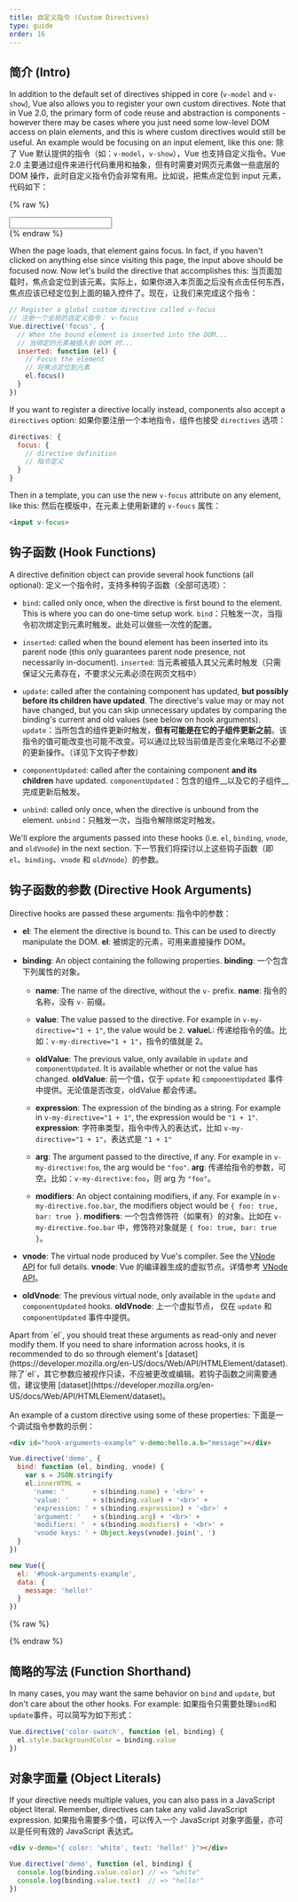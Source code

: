 ```yaml
---
title: 自定义指令 (Custom Directives)
type: guide
order: 16
---
```


## 简介 (Intro)

In addition to the default set of directives shipped in core (`v-model` and `v-show`), Vue also allows you to register your own custom directives. Note that in Vue 2.0, the primary form of code reuse and abstraction is components - however there may be cases where you just need some low-level DOM access on plain elements, and this is where custom directives would still be useful. An example would be focusing on an input element, like this one:
除了 Vue 默认提供的指令（如：`v-model`，`v-show`），Vue 也支持自定义指令。Vue 2.0 主要通过组件来进行代码重用和抽象，但有时需要对网页元素做一些底层的 DOM 操作，此时自定义指令仍会非常有用。比如说，把焦点定位到 input 元素，代码如下：

{% raw %}
<div id="simplest-directive-example" class="demo">
  <input v-focus>
</div>
<script>
Vue.directive('focus', {
  inserted: function (el) {
    el.focus()
  }
})
new Vue({
  el: '#simplest-directive-example'
})
</script>
{% endraw %}

When the page loads, that element gains focus. In fact, if you haven't clicked on anything else since visiting this page, the input above should be focused now. Now let's build the directive that accomplishes this:
当页面加载时，焦点会定位到该元素。实际上，如果你进入本页面之后没有点击任何东西，焦点应该已经定位到上面的输入控件了。现在，让我们来完成这个指令：


``` js
// Register a global custom directive called v-focus
// 注册一个全局的自定义指令： v-focus
Vue.directive('focus', {
  // When the bound element is inserted into the DOM...
  // 当绑定的元素被插入到 DOM 时...
  inserted: function (el) {
    // Focus the element
    // 将焦点定位到元素
    el.focus()
  }
})
```

If you want to register a directive locally instead, components also accept a `directives` option:
如果你要注册一个本地指令，组件也接受 `directives` 选项：

``` js
directives: {
  focus: {
    // directive definition
    // 指令定义
  }
}
```

Then in a template, you can use the new `v-focus` attribute on any element, like this:
然后在模版中，在元素上使用新建的 `v-foucs` 属性：

``` html
<input v-focus>
```

## 钩子函数 (Hook Functions)

A directive definition object can provide several hook functions (all optional):
定义一个指令时，支持多种钩子函数（全部可选项）：


- `bind`: called only once, when the directive is first bound to the element. This is where you can do one-time setup work.
`bind`：只触发一次，当指令初次绑定到元素时触发。此处可以做些一次性的配置。

- `inserted`: called when the bound element has been inserted into its parent node (this only guarantees parent node presence, not necessarily in-document).
`inserted`: 当元素被插入其父元素时触发（只需保证父元素存在，不要求父元素必须在网页文档中）

- `update`: called after the containing component has updated, __but possibly before its children have updated__. The directive's value may or may not have changed, but you can skip unnecessary updates by comparing the binding's current and old values (see below on hook arguments).
`update`：当所包含的组件更新时触发，__但有可能是在它的子组件更新之前__。该指令的值可能改变也可能不改变。可以通过比较当前值是否变化来略过不必要的更新操作。（详见下文钩子参数）

- `componentUpdated`: called after the containing component __and its children__ have updated.
`componentUpdated`：包含的组件__以及它的子组件__完成更新后触发。

- `unbind`: called only once, when the directive is unbound from the element.
`unbind`：只触发一次，当指令解除绑定时触发。

We'll explore the arguments passed into these hooks (i.e. `el`, `binding`, `vnode`, and `oldVnode`) in the next section.
下一节我们将探讨以上这些钩子函数（即 `el`、`binding`、`vnode` 和 `oldVnode`）的参数。

## 钩子函数的参数 (Directive Hook Arguments)

Directive hooks are passed these arguments:
指令中的参数：

- **el**: The element the directive is bound to. This can be used to directly manipulate the DOM.
**el**: 被绑定的元素，可用来直接操作 DOM。

- **binding**: An object containing the following properties.
**binding**: 一个包含下列属性的对象。

  - **name**: The name of the directive, without the `v-` prefix.
  **name**: 指令的名称，没有 `v-` 前缀。

  - **value**: The value passed to the directive. For example in `v-my-directive="1 + 1"`, the value would be `2`.
  **value**L: 传递给指令的值。比如：`v-my-directive="1 + 1"`，指令的值就是 2。

  - **oldValue**: The previous value, only available in `update` and `componentUpdated`. It is available whether or not the value has changed.
  **oldValue**: 前一个值，仅于 `update` 和 `componentUpdated` 事件中提供。无论值是否改变，oldValue 都会传递。

  - **expression**: The expression of the binding as a string. For example in `v-my-directive="1 + 1"`, the expression would be `"1 + 1"`.
  **expression**: 字符串类型，指令中传入的表达式，比如 `v-my-directive="1 + 1"`，表达式是 `"1 + 1"`

  - **arg**: The argument passed to the directive, if any. For example in `v-my-directive:foo`, the arg would be `"foo"`.
  **arg**: 传递给指令的参数，可空。比如：`v-my-directive:foo`，则 arg 为 `"foo"`。

  - **modifiers**: An object containing modifiers, if any. For example in `v-my-directive.foo.bar`, the modifiers object would be `{ foo: true, bar: true }`.
  **modifiers**: 一个包含修饰符（如果有）的对象。比如在 `v-my-directive.foo.bar` 中，修饰符对象就是 `{ foo: true, bar: true }`。

- **vnode**: The virtual node produced by Vue's compiler. See the [VNode API](../api/#VNode-Interface) for full details.
**vnode**: Vue 的编译器生成的虚拟节点。详情参考 [VNode API](../api/#VNode-Interface)。
- **oldVnode**: The previous virtual node, only available in the `update` and `componentUpdated` hooks.
**oldVnode**: 上一个虚拟节点， 仅在 `update` 和 `componentUpdated` 事件中提供。

<p class="tip">Apart from `el`, you should treat these arguments as read-only and never modify them. If you need to share information across hooks, it is recommended to do so through element's [dataset](https://developer.mozilla.org/en-US/docs/Web/API/HTMLElement/dataset).
除了`el`，其它参数应被视作只读，不应被更改或编辑。若钩子函数之间需要通信，建议使用 [dataset](https://developer.mozilla.org/en-US/docs/Web/API/HTMLElement/dataset)。</p>

An example of a custom directive using some of these properties:
下面是一个调试指令参数的示例：

``` html
<div id="hook-arguments-example" v-demo:hello.a.b="message"></div>
```

``` js
Vue.directive('demo', {
  bind: function (el, binding, vnode) {
    var s = JSON.stringify
    el.innerHTML =
      'name: '       + s(binding.name) + '<br>' +
      'value: '      + s(binding.value) + '<br>' +
      'expression: ' + s(binding.expression) + '<br>' +
      'argument: '   + s(binding.arg) + '<br>' +
      'modifiers: '  + s(binding.modifiers) + '<br>' +
      'vnode keys: ' + Object.keys(vnode).join(', ')
  }
})

new Vue({
  el: '#hook-arguments-example',
  data: {
    message: 'hello!'
  }
})
```

{% raw %}
<div id="hook-arguments-example" v-demo:hello.a.b="message" class="demo"></div>
<script>
Vue.directive('demo', {
  bind: function (el, binding, vnode) {
    var s = JSON.stringify
    el.innerHTML =
      'name: '       + s(binding.name) + '<br>' +
      'value: '      + s(binding.value) + '<br>' +
      'expression: ' + s(binding.expression) + '<br>' +
      'argument: '   + s(binding.arg) + '<br>' +
      'modifiers: '  + s(binding.modifiers) + '<br>' +
      'vnode keys: ' + Object.keys(vnode).join(', ')
  }
})
new Vue({
  el: '#hook-arguments-example',
  data: {
    message: 'hello!'
  }
})
</script>
{% endraw %}

## 简略的写法 (Function Shorthand)

In many cases, you may want the same behavior on `bind` and `update`, but don't care about the other hooks. For example:
如果指令只需要处理`bind`和`update`事件，可以简写为如下形式：

``` js
Vue.directive('color-swatch', function (el, binding) {
  el.style.backgroundColor = binding.value
})
```

## 对象字面量 (Object Literals)

If your directive needs multiple values, you can also pass in a JavaScript object literal. Remember, directives can take any valid JavaScript expression.
如果指令需要多个值，可以传入一个 JavaScript 对象字面量，亦可以是任何有效的 JavaScript 表达式。

``` html
<div v-demo="{ color: 'white', text: 'hello!' }"></div>
```

``` js
Vue.directive('demo', function (el, binding) {
  console.log(binding.value.color) // => "white"
  console.log(binding.value.text)  // => "hello!"
})
```
